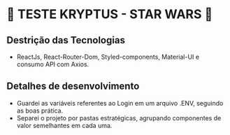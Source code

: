 # 🚀 TESTE KRYPTUS - STAR WARS 🚀

## Destrição das Tecnologias
- ReactJs, React-Router-Dom, Styled-components, Material-UI e consumo API com Axios.

## Detalhes de desenvolvimento
- Guardei as variáveis referentes ao Login em um arquivo .ENV, seguindo as boas prática.
- Separei o projeto por pastas estratégicas, agrupando componentes de valor semelhantes em cada uma.
